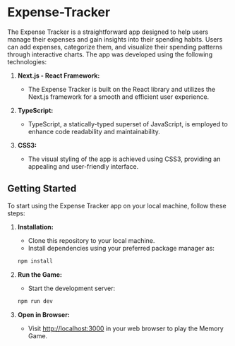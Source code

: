 # Expense-Tracker
The Expense Tracker is a straightforward app designed to help users manage their expenses and gain insights into their spending habits. Users can add expenses, categorize them, and visualize their spending patterns through interactive charts. The app was developed using the following technologies:
1. **Next.js - React Framework:**
    - The Expense Tracker is built on the React library and utilizes the Next.js framework for a smooth and efficient user experience.

2. **TypeScript:**
    - TypeScript, a statically-typed superset of JavaScript, is employed to enhance code readability and maintainability.

3. **CSS3:**
    - The visual styling of the app is achieved using CSS3, providing an appealing and user-friendly interface.


## Getting Started

To start using the Expense Tracker app on your local machine, follow these steps:

1. **Installation:**
    - Clone this repository to your local machine.
    - Install dependencies using your preferred package manager as:

    ```bash
    npm install

2. **Run the Game:**
    - Start the development server:

    ```bash
    npm run dev

3. **Open in Browser:**
    - Visit [http://localhost:3000](http://localhost:3000) in your web browser to play the Memory Game.